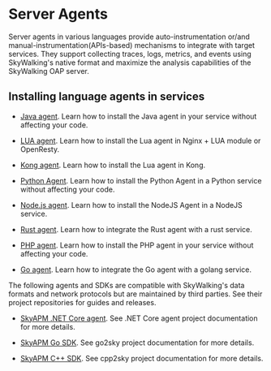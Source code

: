 # Server Agents

Server agents in various languages provide auto-instrumentation or/and manual-instrumentation(APIs-based) mechanisms to
integrate with target services. They support collecting traces, logs, metrics, and events using SkyWalking's native
format and maximize the analysis capabilities of the SkyWalking OAP server.

## Installing language agents in services

- [Java agent](https://skywalking.apache.org/docs/skywalking-java/next/en/setup/service-agent/java-agent/readme/). Learn how to install the Java agent in your service without affecting your code.

- [LUA agent](https://github.com/apache/skywalking-nginx-lua). Learn how to install the Lua agent in Nginx + LUA module or OpenResty.

- [Kong agent](https://github.com/apache/skywalking-kong). Learn how to install the Lua agent in Kong.

- [Python Agent](https://skywalking.apache.org/docs/skywalking-python/next/en/setup/cli/). Learn how to install the Python Agent in a Python service without affecting your code.

- [Node.js agent](https://github.com/apache/skywalking-nodejs). Learn how to install the NodeJS Agent in a NodeJS service.

- [Rust agent](https://github.com/apache/skywalking-rust). Learn how to integrate the Rust agent with a rust service.

- [PHP agent](https://skywalking.apache.org/docs/skywalking-php/next/readme/). Learn how to install the PHP agent in your service without affecting your code.

- [Go agent](https://skywalking.apache.org/docs/skywalking-go/next/readme/). Learn how to integrate the Go agent with a golang service.

The following agents and SDKs are compatible with SkyWalking's data formats and network protocols but are maintained by
third parties. See their project repositories for guides and releases.

- [SkyAPM .NET Core agent](https://github.com/SkyAPM/SkyAPM-dotnet). See .NET Core agent project documentation for more
  details.

- [SkyAPM Go SDK](https://github.com/SkyAPM/go2sky). See go2sky project documentation for more details.

- [SkyAPM C++ SDK](https://github.com/SkyAPM/cpp2sky). See cpp2sky project documentation for more details.
